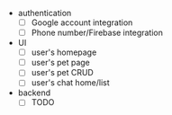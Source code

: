 - authentication
    - [ ] Google account integration
    - [ ] Phone number/Firebase integration

- UI
    - [ ] user's homepage
    - [ ] user's pet page
    - [ ] user's pet CRUD
    - [ ] user's chat home/list

- backend
    - [ ] TODO
